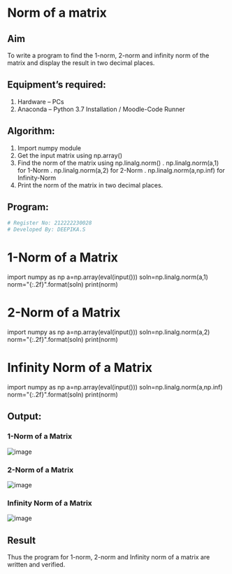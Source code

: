 # Norm of a matrix
## Aim
To write a program to find the 1-norm, 2-norm and infinity norm of the matrix and display the result in two decimal places.
## Equipment’s required:
1.	Hardware – PCs
2.	Anaconda – Python 3.7 Installation / Moodle-Code Runner
## Algorithm:
1. Import numpy module
2. Get the input matrix using np.array()
3. Find the norm of the matrix using np.linalg.norm()
       . np.linalg.norm(a,1) for 1-Norm
       . np.linalg.norm(a,2) for 2-Norm
       . np.linalg.norm(a,np.inf) for Infinity-Norm
4. Print the norm of the matrix in two decimal places.
## Program:
```Python
# Register No: 212222230028
# Developed By: DEEPIKA.S
```
# 1-Norm of a Matrix

import numpy as np
a=np.array(eval(input()))
soln=np.linalg.norm(a,1)
norm="{:.2f}".format(soln)
print(norm)

# 2-Norm of a Matrix

import numpy as np
a=np.array(eval(input()))
soln=np.linalg.norm(a,2)
norm="{:.2f}".format(soln)
print(norm)

# Infinity Norm of a Matrix

import numpy as np
a=np.array(eval(input()))
soln=np.linalg.norm(a,np.inf)
norm="{:.2f}".format(soln)
print(norm)

## Output:
### 1-Norm of a Matrix
![image](https://user-images.githubusercontent.com/119393935/236673210-aaa8a3e3-57b3-4092-8741-f99530f5b15f.png)

### 2-Norm of a Matrix
![image](https://user-images.githubusercontent.com/119393935/236673241-df9aa9c6-df45-4ec9-b2aa-a2e2049f73e9.png)


### Infinity Norm of a Matrix
![image](https://user-images.githubusercontent.com/119393935/236673261-40bf642f-d20a-41d7-aa47-6f42b7f67007.png)


## Result
Thus the program for 1-norm, 2-norm and Infinity norm of a matrix are written and verified.
